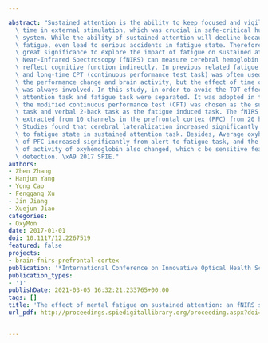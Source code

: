 ---
abstract: "Sustained attention is the ability to keep focused and vigilance for long\
  \ time in external stimulation, which was crucial in safe-critical human-machine\
  \ system. While the ability of sustained attention will decline because of mental\
  \ fatigue, even lead to serious accidents in fatigue state. Therefore, it is of\
  \ great significance to explore the impact of fatigue on sustained attention. Functional\
  \ Near-Infrared Spectroscopy (fNIRS) can measure cerebral hemoglobin in order to\
  \ reflect cognitive function indirectly. In previous related fatigue studies, monotonous\
  \ and long-time CPT (continuous performance test task) was often used to explore\
  \ the performance change and brain activity, but the effect of time on task (TOT)\
  \ was always involved. In this study, in order to avoid the TOT effect, the sustained\
  \ attention task and fatigue task were separated. It was adopted in the study that\
  \ the modified continuous performance test (CPT) was chosen as the sustained attention\
  \ task and verbal 2-back task as the fatigue induced task. The fNIRS signals were\
  \ extracted from 10 channels in the prefrontal cortex (PFC) from 20 healthy subjects.\
  \ Studies found that cerebral lateralization increased significantly from alert\
  \ to fatigue state in sustained attention task. Besides, Average oxyhemoglobin (HBO)\
  \ of PFC increased significantly from alert to fatigue task, and the spatial pattern\
  \ of activity of oxyhemoglobin also changed, which c be sensitive features to fatigue\
  \ detection. \xA9 2017 SPIE."
authors:
- Zhen Zhang
- Hanjun Yang
- Yong Cao
- Fenggang Xu
- Jin Jiang
- Xuejun Jiao
categories:
- OxyMon
date: 2017-01-01
doi: 10.1117/12.2267519
featured: false
projects:
- brain-fnirs-prefrontal-cortex
publication: '*International Conference on Innovative Optical Health Science*'
publication_types:
- '1'
publishDate: 2021-03-05 16:32:21.233765+00:00
tags: []
title: 'The effect of mental fatigue on sustained attention: an fNIRS study'
url_pdf: http://proceedings.spiedigitallibrary.org/proceeding.aspx?doi=10.1117/12.2267519

---

